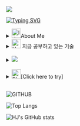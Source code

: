 <img src="https://capsule-render.vercel.app/api?type=cylinder&color=auto&height=150&section=header&animation=fadeIn&text=WelcomeME&fontSize=80&fontAlignY=38&desc=hyunjung's%20GitHub%20Profile&descAlignY=75&descAlign=62" />

[![Typing SVG](https://readme-typing-svg.demolab.com?font=Fira+Code&pause=1000&color=752BE6&random=false&width=435&lines=%EA%B3%B5%EB%B6%80%ED%95%98%EB%8A%94+%EB%B2%A0%EC%A7%B1%EC%9D%B4)](https://git.io/typing-svg)
<details>
  <summary>
    <img src="https://raw.githubusercontent.com/Tarikul-Islam-Anik/Animated-Fluent-Emojis/master/Emojis/Objects/Identification%20Card.png" alt="Identification Card" width="25" height="25" />About Me
    
  </summary>
  <img src="https://raw.githubusercontent.com/Tarikul-Islam-Anik/Animated-Fluent-Emojis/master/Emojis/People/Woman%20Technologist.png" alt="Woman Technologist" width="100" height="100" /><br/>
  안녕하세요 반갑습니다.<br/>
  비전공자 새싹 개발자 입니다.<br/>
  6개월 국비수료 후 VisualBasic6를 사용한 MES회사에서 응용프로그램 개발자로 1년7개월 일했습니다.<br/>
  새로운 언어를 배우는 데에 거부감이 없어 여러 언어를 공부해보려고 열심히 노력중입니다.<br/>
  현재는 자바 웹개발자가 되기위한 공부중입니다.<br/>
  새로운 지식을 배우고, 다양한 사람들과 협력하며, 끊임없이 성장하는 개발자가 되고자 합니다.<br/>
  <img src="https://raw.githubusercontent.com/Tarikul-Islam-Anik/Animated-Fluent-Emojis/master/Emojis/Objects/Envelope.png" alt="Envelope" width="25" height="25" />
  khjung0925@gmail.com
    
</details>

<details>
  <summary>
    <img src="https://raw.githubusercontent.com/Tarikul-Islam-Anik/Animated-Fluent-Emojis/master/Emojis/Smilies/Hundred%20Points.png" alt="Hundred Points" width="25"          height="25" /> 지금 공부하고 있는 기술

  </summary>
  <div>
      <img src="https://img.shields.io/badge/spring-%236DB33F.svg?style=for-the-badge&logo=springboot&logoColor=white" />
      <img src="https://img.shields.io/badge/java-%23ED8B00.svg?style=for-the-badge&logo=openjdk&logoColor=white" />
    	<img src="https://img.shields.io/badge/html5-%23E34F26.svg?style=for-the-badge&logo=html5&logoColor=white" />
    	<img src="https://img.shields.io/badge/css3-%231572B6.svg?style=for-the-badge&logo=css3&logoColor=white" />
      <img src="https://img.shields.io/badge/javascript-%23323330.svg?style=for-the-badge&logo=javascript&logoColor=%23F7DF1E" />
    </div>
</details>

<br/>

<details>
  <summary>
    <a href="https://easyhomputer.tistory.com">
        <img src="https://img.shields.io/badge/Tistory-000000?style=for-the-badge&logo=Tistory&logoColor=white"> 
    </a>
    
  </summary>
  
[![Tistory's Card](https://github-readme-tistory-card.vercel.app/api?name=everythingoes&theme=kakao)](https://everythingoes.tistory.com)

</details>

<br/>

<details>
  <summary>
    <img src="https://raw.githubusercontent.com/Tarikul-Islam-Anik/Animated-Fluent-Emojis/master/Emojis/Smilies/Black%20Heart.png" alt="Black Heart" width="25"       
     height="25" />[Click here to try]

  </summary>
[프로젝트시연영상](https://www.youtube.com/@hyuuunj6454)
</details>

<br/>

![GITHUB](https://hits.seeyoufarm.com/api/count/incr/badge.svg?url=https%3A%2F%2Fgithub.com%2Fkimhyunjung0925&count_bg=%23F29494&title_bg=%232F2E2E&icon=github.svg&icon_color=%23FFFFFF&title=GITHUB&edge_flat=false)

![Top Langs](https://github-readme-stats.vercel.app/api/top-langs/?username=kimhyunjung0925&layout=compact)

![HJ's GitHub stats](https://github-readme-stats.vercel.app/api?username=kimhyunjung0925&include_all_commits=true&theme=nord&hide_border=true&count_private=true)





